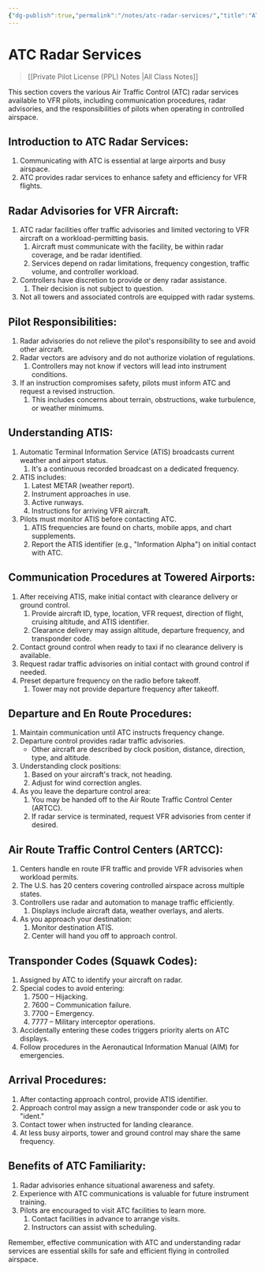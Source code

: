 ```yaml
---
{"dg-publish":true,"permalink":"/notes/atc-radar-services/","title":"ATC Radar Services","tags":["aviation","classnotes"]}
---
```



# ATC Radar Services
> [[Private Pilot License (PPL) Notes \|All Class Notes]]

This section covers the various Air Traffic Control (ATC) radar services available to VFR pilots, including communication procedures, radar advisories, and the responsibilities of pilots when operating in controlled airspace.

## Introduction to ATC Radar Services:

1. Communicating with ATC is essential at large airports and busy airspace.
2. ATC provides radar services to enhance safety and efficiency for VFR flights.

## Radar Advisories for VFR Aircraft:

1. ATC radar facilities offer traffic advisories and limited vectoring to VFR aircraft on a workload-permitting basis.
    1. Aircraft must communicate with the facility, be within radar coverage, and be radar identified.
    2. Services depend on radar limitations, frequency congestion, traffic volume, and controller workload.
2. Controllers have discretion to provide or deny radar assistance.
    1. Their decision is not subject to question.
3. Not all towers and associated controls are equipped with radar systems.

## Pilot Responsibilities:

1. Radar advisories do not relieve the pilot's responsibility to see and avoid other aircraft.
2. Radar vectors are advisory and do not authorize violation of regulations.
    1. Controllers may not know if vectors will lead into instrument conditions.
3. If an instruction compromises safety, pilots must inform ATC and request a revised instruction.
    1. This includes concerns about terrain, obstructions, wake turbulence, or weather minimums.

## Understanding ATIS:

1. Automatic Terminal Information Service (ATIS) broadcasts current weather and airport status.
    1. It's a continuous recorded broadcast on a dedicated frequency.
2. ATIS includes:
    1. Latest METAR (weather report).
    2. Instrument approaches in use.
    3. Active runways.
    4. Instructions for arriving VFR aircraft.
3. Pilots must monitor ATIS before contacting ATC.
    1. ATIS frequencies are found on charts, mobile apps, and chart supplements.
    2. Report the ATIS identifier (e.g., "Information Alpha") on initial contact with ATC.

## Communication Procedures at Towered Airports:

1. After receiving ATIS, make initial contact with clearance delivery or ground control.
    1. Provide aircraft ID, type, location, VFR request, direction of flight, cruising altitude, and ATIS identifier.
    2. Clearance delivery may assign altitude, departure frequency, and transponder code.
2. Contact ground control when ready to taxi if no clearance delivery is available.
3. Request radar traffic advisories on initial contact with ground control if needed.
4. Preset departure frequency on the radio before takeoff.
    1. Tower may not provide departure frequency after takeoff.

## Departure and En Route Procedures:

1. Maintain communication until ATC instructs frequency change.
2. Departure control provides radar traffic advisories.
    - Other aircraft are described by clock position, distance, direction, type, and altitude.
3. Understanding clock positions:
    1. Based on your aircraft's track, not heading.
    2. Adjust for wind correction angles.
4. As you leave the departure control area:
    1. You may be handed off to the Air Route Traffic Control Center (ARTCC).
    2. If radar service is terminated, request VFR advisories from center if desired.

## Air Route Traffic Control Centers (ARTCC):

1. Centers handle en route IFR traffic and provide VFR advisories when workload permits.
2. The U.S. has 20 centers covering controlled airspace across multiple states.
3. Controllers use radar and automation to manage traffic efficiently.
    1. Displays include aircraft data, weather overlays, and alerts.
4. As you approach your destination:
    1. Monitor destination ATIS.
    2. Center will hand you off to approach control.

## Transponder Codes (Squawk Codes):

1. Assigned by ATC to identify your aircraft on radar.
2. Special codes to avoid entering:
    1. 7500 – Hijacking.
    2. 7600 – Communication failure.
    3. 7700 – Emergency.
    4. 7777 – Military interceptor operations.
3. Accidentally entering these codes triggers priority alerts on ATC displays.
4. Follow procedures in the Aeronautical Information Manual (AIM) for emergencies.

## Arrival Procedures:

1. After contacting approach control, provide ATIS identifier.
2. Approach control may assign a new transponder code or ask you to "ident."
3. Contact tower when instructed for landing clearance.
4. At less busy airports, tower and ground control may share the same frequency.

## Benefits of ATC Familiarity:

1. Radar advisories enhance situational awareness and safety.
2. Experience with ATC communications is valuable for future instrument training.
3. Pilots are encouraged to visit ATC facilities to learn more.
    1. Contact facilities in advance to arrange visits.
    2. Instructors can assist with scheduling.

Remember, effective communication with ATC and understanding radar services are essential skills for safe and efficient flying in controlled airspace.